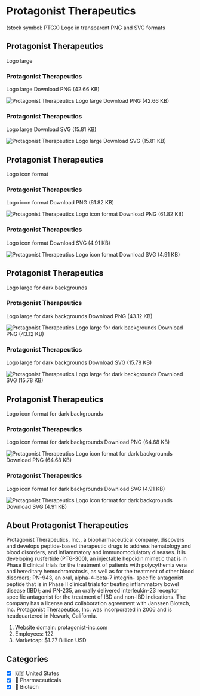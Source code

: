 # Protagonist Therapeutics
 (stock symbol: PTGX) Logo in transparent PNG and SVG formats

## Protagonist Therapeutics
 Logo large

### Protagonist Therapeutics
 Logo large Download PNG (42.66 KB)

![Protagonist Therapeutics
 Logo large Download PNG (42.66 KB)](/img/orig/PTGX_BIG-cbd33d44.png)

### Protagonist Therapeutics
 Logo large Download SVG (15.81 KB)

![Protagonist Therapeutics
 Logo large Download SVG (15.81 KB)](/img/orig/PTGX_BIG-0b871e5a.svg)

## Protagonist Therapeutics
 Logo icon format

### Protagonist Therapeutics
 Logo icon format Download PNG (61.82 KB)

![Protagonist Therapeutics
 Logo icon format Download PNG (61.82 KB)](/img/orig/PTGX-54b23c68.png)

### Protagonist Therapeutics
 Logo icon format Download SVG (4.91 KB)

![Protagonist Therapeutics
 Logo icon format Download SVG (4.91 KB)](/img/orig/PTGX-c12d0380.svg)

## Protagonist Therapeutics
 Logo large for dark backgrounds

### Protagonist Therapeutics
 Logo large for dark backgrounds Download PNG (43.12 KB)

![Protagonist Therapeutics
 Logo large for dark backgrounds Download PNG (43.12 KB)](/img/orig/PTGX_BIG.D-1c86ad27.png)

### Protagonist Therapeutics
 Logo large for dark backgrounds Download SVG (15.78 KB)

![Protagonist Therapeutics
 Logo large for dark backgrounds Download SVG (15.78 KB)](/img/orig/PTGX_BIG.D-16b6936c.svg)

## Protagonist Therapeutics
 Logo icon format for dark backgrounds

### Protagonist Therapeutics
 Logo icon format for dark backgrounds Download PNG (64.68 KB)

![Protagonist Therapeutics
 Logo icon format for dark backgrounds Download PNG (64.68 KB)](/img/orig/PTGX.D-547103fe.png)

### Protagonist Therapeutics
 Logo icon format for dark backgrounds Download SVG (4.91 KB)

![Protagonist Therapeutics
 Logo icon format for dark backgrounds Download SVG (4.91 KB)](/img/orig/PTGX.D-103473c2.svg)

## About Protagonist Therapeutics


Protagonist Therapeutics, Inc., a biopharmaceutical company, discovers and develops peptide-based therapeutic drugs to address hematology and blood disorders, and inflammatory and immunomodulatory diseases. It is developing rusfertide (PTG-300), an injectable hepcidin mimetic that is in Phase II clinical trials for the treatment of patients with polycythemia vera and hereditary hemochromatosis, as well as for the treatment of other blood disorders; PN-943, an oral, alpha-4-beta-7 integrin- specific antagonist peptide that is in Phase II clinical trials for treating inflammatory bowel disease (IBD); and PN-235, an orally delivered interleukin-23 receptor specific antagonist for the treatment of IBD and non-IBD indications. The company has a license and collaboration agreement with Janssen Biotech, Inc. Protagonist Therapeutics, Inc. was incorporated in 2006 and is headquartered in Newark, California.

1. Website domain: protagonist-inc.com
2. Employees: 122
3. Marketcap: $1.27 Billion USD


## Categories
- [x] 🇺🇸 United States
- [x] 💊 Pharmaceuticals
- [x] 🧬 Biotech

